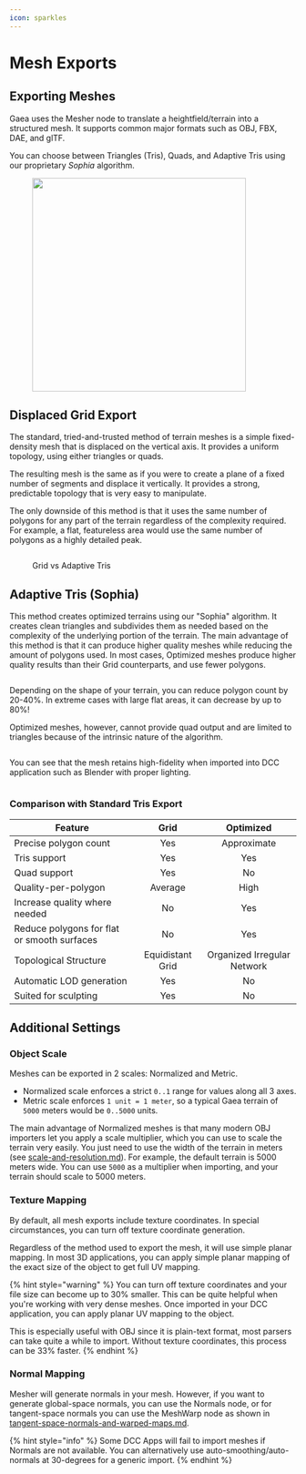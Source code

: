 ```yaml
---
icon: sparkles
---
```


# Mesh Exports

## Exporting Meshes

Gaea uses the Mesher node to translate a heightfield/terrain into a structured mesh. It supports common major formats such as OBJ, FBX, DAE, and glTF.

You can choose between Triangles (Tris), Quads, and Adaptive Tris using our proprietary _Sophia_ algorithm.

<figure><img src="../../../.gitbook/assets/image (2).png" alt="" width="375"><figcaption></figcaption></figure>

## Displaced Grid Export

The standard, tried-and-trusted method of terrain meshes is a simple fixed-density mesh that is displaced on the vertical axis. It provides a uniform topology, using either triangles or quads.

The resulting mesh is the same as if you were to create a plane of a fixed number of segments and displace it vertically. It provides a strong, predictable topology that is very easy to manipulate.

The only downside of this method is that it uses the same number of polygons for any part of the terrain regardless of the complexity required. For example, a flat, featureless area would use the same number of polygons as a highly detailed peak.

<figure><img src="../../../.gitbook/assets/sophia-1.webp" alt=""><figcaption><p>Grid vs Adaptive Tris</p></figcaption></figure>

## Adaptive Tris (Sophia)

This method creates optimized terrains using our "Sophia" algorithm. It creates clean triangles and subdivides them as needed based on the complexity of the underlying portion of the terrain. The main advantage of this method is that it can produce higher quality meshes while reducing the amount of polygons used. In most cases, Optimized meshes produce higher quality results than their Grid counterparts, and use fewer polygons.

<figure><img src="../../../.gitbook/assets/sophia.webp" alt=""><figcaption></figcaption></figure>

Depending on the shape of your terrain, you can reduce polygon count by 20-40%. In extreme cases with large flat areas, it can decrease by up to 80%!

Optimized meshes, however, cannot provide quad output and are limited to triangles because of the intrinsic nature of the algorithm.

<figure><img src="../../../.gitbook/assets/sophia-3.jpg" alt=""><figcaption></figcaption></figure>

You can see that the mesh retains high-fidelity when imported into DCC application such as Blender with proper lighting.

<figure><img src="../../../.gitbook/assets/blender.png" alt=""><figcaption></figcaption></figure>

### Comparison with Standard Tris Export

| Feature                                     |       Grid       |          Optimized          |
| ------------------------------------------- | :--------------: | :-------------------------: |
| Precise polygon count                       |        Yes       |         Approximate         |
| Tris support                                |        Yes       |             Yes             |
| Quad support                                |        Yes       |              No             |
| Quality-per-polygon                         |      Average     |             High            |
| Increase quality where needed               |        No        |             Yes             |
| Reduce polygons for flat or smooth surfaces |        No        |             Yes             |
| Topological Structure                       | Equidistant Grid | Organized Irregular Network |
| Automatic LOD generation                    |        Yes       |              No             |
| Suited for sculpting                        |        Yes       |              No             |

## Additional Settings

### **Object Scale**

Meshes can be exported in 2 scales: Normalized and Metric.

* Normalized scale enforces a strict `0..1` range for values along all 3 axes.
* Metric scale enforces `1 unit = 1 meter`, so a typical Gaea terrain of `5000` meters would be `0..5000` units.

The main advantage of Normalized meshes is that many modern OBJ importers let you apply a scale multiplier, which you can use to scale the terrain very easily. You just need to use the width of the terrain in meters (see [scale-and-resolution.md](../../terrain-basics/scale-and-resolution.md "mention")). For example, the default terrain is 5000 meters wide. You can use `5000` as a multiplier when importing, and your terrain should scale to 5000 meters.

### **Texture Mapping**

By default, all mesh exports include texture coordinates. In special circumstances, you can turn off texture coordinate generation.

Regardless of the method used to export the mesh, it will use simple planar mapping. In most 3D applications, you can apply simple planar mapping of the exact size of the object to get full UV mapping.

{% hint style="warning" %}
You can turn off texture coordinates and your file size can become up to 30% smaller. This can be quite helpful when you're working with very dense meshes. Once imported in your DCC application, you can apply planar UV mapping to the object.

This is especially useful with OBJ since it is plain-text format, most parsers can take quite a while to import.  Without texture coordinates, this process can be 33% faster.
{% endhint %}

### **Normal Mapping**

Mesher will generate normals in your mesh. However, if you want to generate global-space normals, you can use the Normals node, or for tangent-space normals you can use the MeshWarp node as shown in [tangent-space-normals-and-warped-maps.md](tangent-space-normals-and-warped-maps.md "mention").

{% hint style="info" %}
Some DCC Apps will fail to import meshes if Normals are not available. You can alternatively use auto-smoothing/auto-normals at 30-degrees for a generic import.
{% endhint %}

